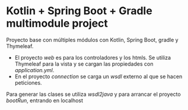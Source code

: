 # Kotlin + Spring Boot + Gradle multimodule project

Proyecto base con múltiples módulos con Kotlin, Spring Boot, gradle y Thymeleaf.

- El proyecto *web* es para los controladores y los htmls. Se utiliza Thymeleaf para la vista y se cargan las propiedades con *application.yml*.
- En el proyecto *connection* se carga un *wsdl* externo al que se hacen peticiones.

Para generar las clases se utiliza *wsdl2java* y para arrancar el proyecto *bootRun*, entrando en localhost